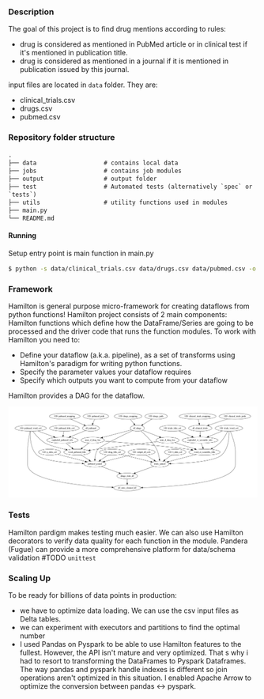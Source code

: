 ### Description

The goal of this project is to find drug mentions according to rules:
- drug is considered as mentioned in PubMed article or in clinical test if it's mentioned in publication title.
- drug is considered as mentioned in a journal if it is mentioned in publication issued by this journal.

input files are located in ```data``` folder.
They are: 
 - clinical_trials.csv
 - drugs.csv
 - pubmed.csv

### Repository folder structure

    .
    ├── data                   # contains local data
    ├── jobs                   # contains job modules
    ├── output                 # output folder
    ├── test                   # Automated tests (alternatively `spec` or `tests`)
    ├── utils                  # utility functions used in modules
    ├── main.py
    └── README.md

#### Running

Setup entry point is main function in main.py
```bash
$ python -s data/clinical_trials.csv data/drugs.csv data/pubmed.csv -o output/
```

### Framework
Hamilton is general purpose micro-framework for creating dataflows from python functions!
Hamilton project consists of 2 main components: Hamilton functions which define how
the DataFrame/Series are going to be processed and the driver code that runs the function modules.
To work with Hamilton you need to:
- Define your dataflow (a.k.a. pipeline), as a set of transforms using Hamilton's paradigm for writing python functions. 
- Specify the parameter values your dataflow requires
- Specify which outputs you want to compute from your dataflow


Hamilton provides a DAG for the dataflow.

![DAG](./output/graph.dot_page-0001.jpg)

### Tests
Hamilton pardigm makes testing much easier. We can also use Hamilton decorators to verify
data quality for each function in the module. Pandera (Fugue) can provide a more comprehensive 
platform for data/schema validation
#TODO
```unittest```

### Scaling Up
To be ready for billions of data points in production: 
- we have to optimize data loading. We can use the csv 
input files as Delta tables.
- we can experiment with executors and partitions to find the optimal number
- I used Pandas on Pyspark to be able to use Hamilton features to the fullest.
However, the API isn't mature and very optimized. That s why i had to resort to transforming
the DataFrames to Pyspark Dataframes. The way pandas and pyspark handle indexes is different 
so join operations aren't optimized in this situation. I enabled Apache Arrow to optimize the conversion between
pandas <-> pyspark.

